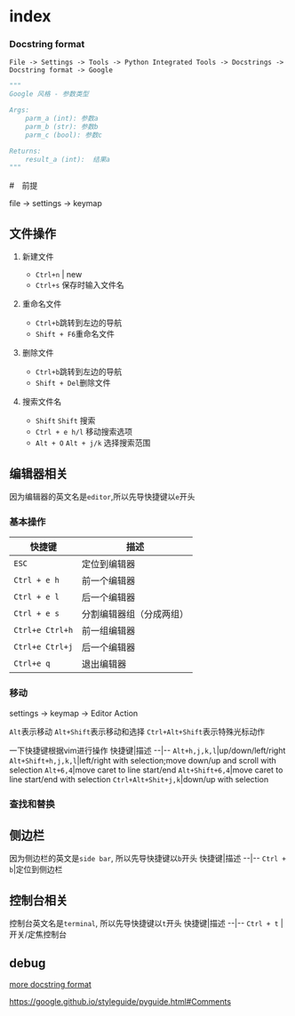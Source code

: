 # index

### Docstring format 

`File -> Settings -> Tools -> Python Integrated Tools -> Docstrings -> Docstring format -> Google`

```python
"""
Google 风格 - 参数类型

Args:
    parm_a (int): 参数a
    parm_b (str): 参数b
    parm_c (bool): 参数c

Returns:
    result_a (int):  结果a
"""
```

#　前提

file -> settings -> keymap

## 文件操作

1. 新建文件

    - `Ctrl+n` | new
    - `Ctrl+s` 保存时输入文件名

2. 重命名文件

    - `Ctrl+b`跳转到左边的导航
    - `Shift + F6`重命名文件

3. 删除文件

    - `Ctrl+b`跳转到左边的导航
    - `Shift + Del`删除文件

4. 搜索文件名
    - `Shift` `Shift` 搜索
    - `Ctrl + e h/l` 移动搜索选项
    - `Alt + O` `Alt + j/k` 选择搜索范围

## 编辑器相关

因为编辑器的英文名是`editor`,所以先导快捷键以`e`开头

### 基本操作

快捷键|描述
--|--
`ESC`| 定位到编辑器
`Ctrl + e h` | 前一个编辑器
`Ctrl + e l` | 后一个编辑器
`Ctrl + e s`|分割编辑器组（分成两组）
`Ctrl+e Ctrl+h`| 前一组编辑器
`Ctrl+e Ctrl+j`| 后一个编辑器
`Ctrl+e q`|退出编辑器

### 移动

settings -> keymap -> Editor Action

`Alt`表示移动
`Alt+Shift`表示移动和选择
`Ctrl+Alt+Shift`表示特殊光标动作

一下快捷键根据vim进行操作
快捷键|描述
--|--
`Alt+h,j,k,l`|up/down/left/right
`Alt+Shift+h,j,k,l`|left/right with selection;move down/up and scroll with selection
`Alt+6,4`|move caret to line start/end
`Alt+Shift+6,4`|move caret to line start/end with selection
`Ctrl+Alt+Shit+j,k`|down/up with selection

### 查找和替换




## 侧边栏

因为侧边栏的英文是`side bar`, 所以先导快捷键以`b`开头
快捷键|描述
--|--
`Ctrl + b`|定位到侧边栏

## 控制台相关

控制台英文名是`terminal`, 所以先导快捷键以`t`开头
快捷键|描述
--|--
`Ctrl + t` | 开关/定焦控制台


## debug





[more docstring format](https://blog.csdn.net/dkjkls/article/details/88933950)

https://google.github.io/styleguide/pyguide.html#Comments